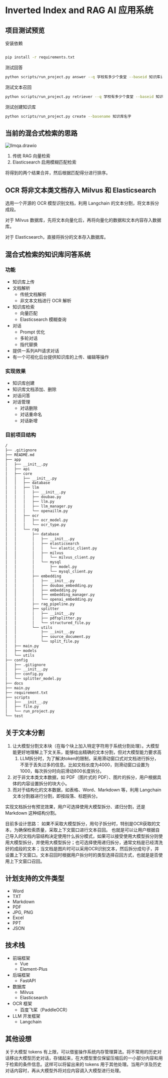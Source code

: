 # Inverted Index and RAG AI 应用系统

## 项目测试预览

安装依赖
```bash

pip install -r requirements.txt
```
测试回答
```bash
python scripts/run_project.py answer --q 学校有多少个食堂 --baseid 知识库id
```
测试文本召回
```bash
python scripts/run_project.py retriever --q 学校有多少个食堂 --baseid 知识库id
```
测试创建知识库
```bash
python scripts/run_project.py create --basename 知识库名字
```

## 当前的混合式检索的思路

![llmqa.drawio](docs/docs_images/llmqa.drawio.png)

1. 传统 RAG 向量检索
2. Elasticsearch 启用模糊匹配检索

将得到的两个结果合并，然后根据匹配得分进行排序。

## OCR 将非文本类文档存入 Milvus 和 Elasticsearch

选用一个开源的 OCR 模型识别文档，利用 Langchain 的文本分割，将文本拆分成段。

对于 Milvus 数据库，先将文本向量化后，再将向量化的数据和文本内容存入数据库。

对于 Elasticsearch，直接将拆分的文本存入数据库。

## 混合式检索的知识库问答系统

### 功能

- 知识库上传
- 文档解析
  - 传统文档解析
  - 非文本文档进行 OCR 解析
- 知识库检索
  - 向量匹配
  - Elasticsearch 模糊查询
- 对话
  - Prompt 优化
  - 多轮对话
  - 指代替换
- 提供一系列API请求对话
- 有一个可视化后台提供知识库的上传、编辑等操作

### 实现效果

- 知识库创建
- 知识库文档添加、删除
- 对话问答
- 对话管理
  - 对话删除
  - 对话重命名
  - 对话新增

### 目前项目结构

```bash
/
├── .gitignore
├── README.md
├── app
│   ├── __init__.py
│   ├── api
│   ├── core
│   │   ├── __init__.py
│   │   ├── database
│   │   ├── llm
│   │   │   ├── __init__.py
│   │   │   ├── doubao.py
│   │   │   ├── llm.py
│   │   │   ├── llm_manager.py
│   │   │   └── openaillm.py
│   │   ├── ocr
│   │   │   ├── ocr_model.py
│   │   │   └── ocr_type.py
│   │   └── rag
│   │       ├── database
│   │       │   ├── __init__.py
│   │       │   ├── elasticsearch
│   │       │   │   └── elastic_client.py
│   │       │   ├── milvus
│   │       │   │   └── milvus_client.py
│   │       │   └── mysql
│   │       │       ├── model.py
│   │       │       └── mysql_client.py
│   │       ├── embedding
│   │       │   ├── __init__.py
│   │       │   ├── doubao_embedding.py
│   │       │   ├── embedding.py
│   │       │   ├── embedding_manager.py
│   │       │   └── openai_embedding.py
│   │       ├── rag_pipeline.py
│   │       ├── splitter
│   │       │   ├── __init__.py
│   │       │   ├── pdfsplitter.py
│   │       │   └── structured_file.py
│   │       └── utils
│   │           ├── __init__.py
│   │           ├── source_document.py
│   │           └── split_file.py
│   ├── main.py
│   ├── models
│   └── utils
├── config
│   ├── .gitignore
│   ├── __init__.py
│   ├── config.py
│   └── splitter_model.py
├── docs
├── main.py
├── requirement.txt
├── scripts
│   ├── __init__.py
│   ├── file.py
│   └── run_project.py
└── test
```

## 关于文本分割

1. 让大模型分割文本块（在每个块上加入特定字符用于系统分割处理）。大模型能更好地理解上下文关系，能够给出精确的文本分割，但对大模型能力要求高
   1. LLM拆分时，为了解决token的限制，采用滑动窗口式对文档进行拆分，不至于丢失过多的信息。比如文档长度为4000，则滑动窗口设置为1000，每次拆分时向前滑动800长度拆分。
2. 对于非文本类文本数据，如 PDF（图片式的 PDF）、图片的拆分，用户根据具体的内容设置拆分的块大小。
3. 而对于结构化的文本数据，如表格、Word、Markdown 等，利用 Langchain 文本分割器进行分割，即按段落、标题拆分。

实现文档拆分有预览效果，用户可选择使用大模型拆分、递归分割，还是 Markdown 这种结构分割。

目前多设计思路：
如果不采取大模型拆分，用句子拆分时，特别是OCR获取的文本，为确保检索质量，采取上下文窗口进行文本召回。
也就是可以让用户根据自己导入的文档内容结构决定使用什么拆分模式，如果可以接受使用大模型拆分则使用大模型拆分，并使用大模型拆分；也可选择使用递归拆分，通常文档是已经清洗好的成段的文本；当文档是图片时可以采用OCR识别文本，然后拆分成句子，并设置上下文窗口。文本召回时根据用户拆分时的类型选择召回方式，也就是是否使用上下文窗口召回。

## 计划支持的文件类型

- Word
- TXT
- Markdown
- PDF
- JPG, PNG
- Excel
- PPT
- JSON

## 技术栈

- 前端框架
  - Vue
  - Element-Plus
- 后端框架
  - FastAPI
- 数据库
  - Milvus
  - Elasticsearch
- OCR 框架
  - 百度飞桨（PaddleOCR）
- LLM 开发框架
  - Langchain



## 其他设想

关于大模型 tokens 有上限，可以借鉴操作系统内存管理算法。将不常用的历史对话移出大模型历史对话，存储起来，在大模型里仅保留压缩后的一小部分内容和用于检索的条件信息。这样可以将留出来的 tokens 用于其他处理。当用户涉及历史对话内容时，再从大模型外将对应内容调入大模型进行处理。